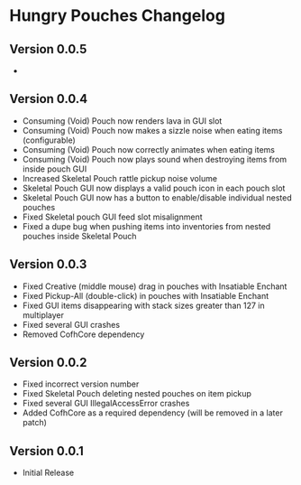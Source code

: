 # Hungry Pouches Changelog

## Version 0.0.5
- 

## Version 0.0.4
- Consuming (Void) Pouch now renders lava in GUI slot
- Consuming (Void) Pouch now makes a sizzle noise when eating items (configurable)
- Consuming (Void) Pouch now correctly animates when eating items
- Consuming (Void) Pouch now plays sound when destroying items from inside pouch GUI
- Increased Skeletal Pouch rattle pickup noise volume
- Skeletal Pouch GUI now displays a valid pouch icon in each pouch slot
- Skeletal Pouch GUI now has a button to enable/disable individual nested pouches
- Fixed Skeletal pouch GUI feed slot misalignment
- Fixed a dupe bug when pushing items into inventories from nested pouches inside Skeletal Pouch


## Version 0.0.3
- Fixed Creative (middle mouse) drag in pouches with Insatiable Enchant
- Fixed Pickup-All (double-click) in pouches with Insatiable Enchant
- Fixed GUI items disappearing with stack sizes greater than 127 in multiplayer
- Fixed several GUI crashes
- Removed CofhCore dependency


## Version 0.0.2
- Fixed incorrect version number
- Fixed Skeletal Pouch deleting nested pouches on item pickup
- Fixed several GUI IllegalAccessError crashes
- Added CofhCore as a required dependency (will be removed in a later patch)


## Version 0.0.1
- Initial Release